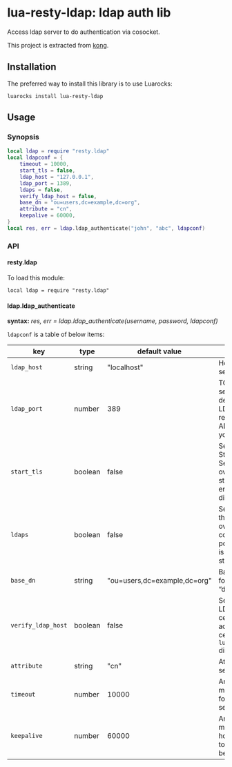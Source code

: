 lua-resty-ldap: ldap auth lib
===========================================

Access ldap server to do authentication via cosocket.

This project is extracted from [kong](https://github.com/Kong/kong/tree/master/kong/plugins/ldap-auth).

Installation
------------

The preferred way to install this library is to use Luarocks:

    luarocks install lua-resty-ldap

Usage
-----

### Synopsis

```lua
local ldap = require "resty.ldap"
local ldapconf = {
    timeout = 10000,
    start_tls = false,
    ldap_host = "127.0.0.1",
    ldap_port = 1389,
    ldaps = false,
    verify_ldap_host = false,
    base_dn = "ou=users,dc=example,dc=org",
    attribute = "cn",
    keepalive = 60000,
}
local res, err = ldap.ldap_authenticate("john", "abc", ldapconf)
```

### API

#### resty.ldap
To load this module:

```
local ldap = require "resty.ldap"
```

#### ldap.ldap_authenticate

**syntax:** *res, err = ldap.ldap_authenticate(username, password, ldapconf)*

`ldapconf` is a table of below items:

| key      | type | default value      | Description |
| ----------- | ----------- | ----------- | ----------- |
| `ldap_host`      | string       | "localhost"      | Host on which the LDAP server is running.       |
| `ldap_port`      | number       | 389      | TCP port where the LDAP server is listening. 389 is the default port for non-SSL LDAP and AD. 636 is the port required for SSL LDAP and AD. If ldaps is configured, you must use port 636.       |
| `start_tls`      | boolean       | false      | Set it to `true` to issue StartTLS (Transport Layer Security) extended operation over ldap connection. If the start_tls setting is enabled, ensure the ldaps setting is disabled.       |
| `ldaps`      | boolean       | false      | Set to `true` to connect using the LDAPS protocol (LDAP over TLS). When ldaps is configured, you must use port 636. If the ldap setting is enabled, ensure the start_tls setting is disabled.       |
| `base_dn`      | string       | "ou=users,dc=example,dc=org"      | Base DN as the starting point for the search; e.g., “dc=example,dc=com”.       |
| `verify_ldap_host`      | boolean       | false      | Set to true to authenticate LDAP server. The server certificate will be verified according to the CA certificates specified by the `lua_ssl_trusted_certificate` directive.       |
| `attribute`      | string       | "cn"      | Attribute to be used to search the user; e.g., “cn”.       |
| `timeout`      | number       | 10000      | An optional timeout in milliseconds when waiting for connection with LDAP server.       |
| `keepalive`      | number       | 60000      | An optional value in milliseconds that defines how long an idle connection to LDAP server will live before being closed.       |
